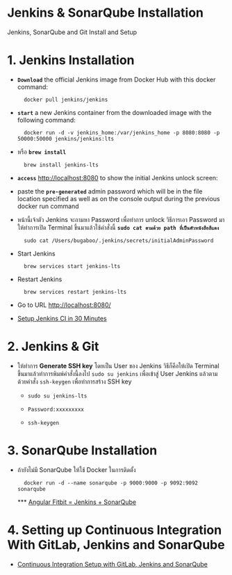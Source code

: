 # Jenkins & SonarQube Installation

Jenkins, SonarQube and Git Install and Setup

# 1. Jenkins Installation

- <b>`Download`</b> the official Jenkins image from Docker Hub with this docker command:

  		docker pull jenkins/jenkins

- <b>`start`</b> a new Jenkins container from the downloaded image with the following command:
  
   		docker run -d -v jenkins_home:/var/jenkins_home -p 8080:8080 -p 50000:50000 jenkins/jenkins:lts

- หรือ <b>`brew install`</b>

		brew install jenkins-lts

- <b>`access`</b> [http://localhost:8080](http://localhost:8080) to show the initial Jenkins unlock screen:

- paste the <b>`pre-generated`</b> admin password which will be in the file location specified as well as on the console output during the previous docker run command

- หน้านี้เจ้าตัว Jenkins จะถามหา Password เพื่อทำการ unlock วิธีการเอา Password มาให้ทำการเปิด Terminal ขึ้นมาแล้วใช้คำสั่งนี้
<b>`sudo cat ตามด้วย path ที่เป็นตัวหนังสือสีแดง`</b>

		sudo cat /Users/bugaboo/.jenkins/secrets/initialAdminPassword

- Start Jenkins

		brew services start jenkins-lts

- Restart Jenkins

		brew services restart jenkins-lts

- Go to URL [http://localhost:8080/](http://localhost:8080/)

- [Setup Jenkins CI in 30 Minutes](https://mydeveloperplanet.com/2019/01/30/setup-jenkins-ci-in-30-minutes/)

# 2. Jenkins & Git

- ให้ทำการ <b>Generate SSH key</b> โดยเป็น User ของ Jenkins วิธีก็คือให้เปิด Terminal ขึ้นมาแล้วทำการพิมพ์คำสั่งนี้ลงไป `sudo su jenkins` เพื่อเข้าสู่ User Jenkins แล้วตามด้วยคำสั่ง `ssh-keygen` เพื่อทำการสร้าง SSH key

	- `sudo su jenkins-lts`

	- `Password:xxxxxxxxx`

	- `ssh-keygen`


# 3. SonarQube Installation

- ถ้ายังไม่มี SonarQube ให้ใช้ Docker ในการติดตั้ง

		docker run -d --name sonarqube -p 9000:9000 -p 9092:9092 sonarqube

	*** [Angular Fitbit = Jenkins + SonarQube](https://medium.com/polyglots-blog/angular-fitbit-jenkins-sonarqube-829cc6201469)

# 4. Setting up Continuous Integration With GitLab, Jenkins and SonarQube

- [Continuous Integration Setup with GitLab, Jenkins and SonarQube](https://linuxhandbook.com/ci-with-gitlab-jenkins-and-sonarqube/)